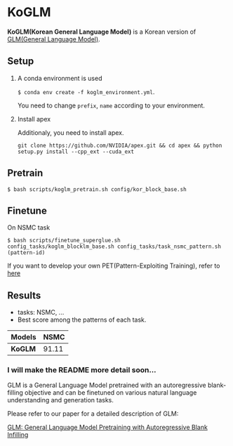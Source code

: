 # KoGLM
__KoGLM(Korean General Language Model)__ is a Korean version of [GLM(General Language Model)](https://github.com/THUDM/GLM).



## Setup
1. A conda environment is used

    ```$ conda env create -f koglm_environment.yml```.
    
    You need to change ```prefix```, ```name``` according to your environment.

2. Install apex

    Additionaly, you need to install apex.

     ```git clone https://github.com/NVIDIA/apex.git && cd apex && python setup.py install --cpp_ext --cuda_ext```


## Pretrain
```
$ bash scripts/koglm_pretrain.sh config/kor_block_base.sh
```

## Finetune
On NSMC task
```
$ bash scripts/finetune_superglue.sh config_tasks/koglm_blocklm_base.sh config_tasks/task_nsmc_pattern.sh (pattern-id)
```

If you want to develop your own PET(Pattern-Exploiting Training), refer to [here](https://github.com/SeonggwanAhn/KoGLM/tree/main/tasks/superglue)


## Results  
* tasks: NSMC, ...
* Best score among the patterns of each task.

|    Models    |    NSMC    |
| -------------|----------- |
|  __KoGLM__   |   91.11    |

### I will make the README more detail soon...


GLM is a General Language Model pretrained with an autoregressive blank-filling objective and can be finetuned on 
various natural language understanding and generation tasks. 

Please refer to our paper for a detailed description of GLM:

[GLM: General Language Model Pretraining with Autoregressive Blank Infilling](https://arxiv.org/abs/2103.10360)



